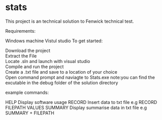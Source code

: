 # stats

This project is an technical solution to Fenwick technical test.

Requirements:

Windows machine
Vistul studio
To get started:

Download the project<br />
Extract the File<br />
Locate .sln and launch with visual studio<br />
Compile and run the project <br />
Create a .txt file and save to a location of your choice <br />
Open command prompt and naviagte to Stats.exe note:you can find the excutable in the debug folder of the solution directory<br />

example commands: 

 HELP   Display software usage
 RECORD   Insert data to txt file e.g RECORD  FILEPATH  VALUES
 SUMMARY   Display summarise data in txt file e.g SUMMARY + FILEPATH
     